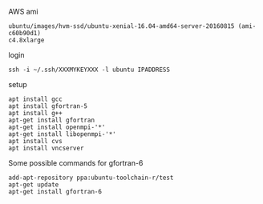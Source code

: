 AWS ami
```
ubuntu/images/hvm-ssd/ubuntu-xenial-16.04-amd64-server-20160815 (ami-c60b90d1)
c4.8xlarge
```

login
```
ssh -i ~/.ssh/XXXMYKEYXXX -l ubuntu IPADDRESS
```

setup
```
apt install gcc
apt install gfortran-5
apt install g++
apt-get install gfortran
apt-get install openmpi-'*'
apt-get install libopenmpi-'*'
apt install cvs
apt install vncserver
```


Some possible commands for gfortran-6
```
add-apt-repository ppa:ubuntu-toolchain-r/test
apt-get update
apt-get install gfortran-6
```

